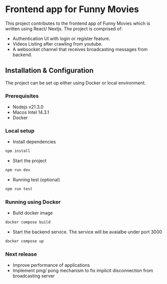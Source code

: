 # Frontend app for Funny Movies

This project contributes to the frontend app of Funny Movies which is written using React/ Nextjs. The project is comprised of:

- Authentication UI with login or register feature.
- Videos Listing after crawling from youtube.
- A websocket channel that receives broadcasting messages from backend.

## Installation & Configuration

The project can be set up either using Docker or local environment.

### Prerequisites

- Nodejs v21.3.0
- Macos Intel 14.3.1
- Docker

### Local setup

- Install dependencies

```bash
npm install
```

- Start the project

```bash
npm run dev
```

- Running test (optional)

```bash
npm run test
```

### Running using Docker

- Build docker image

```bash
docker compose build
```

- Start the backend service. The service will be avaialbe under port 3000

```bash
docker compose up
```

### Next release

- Improve performance of applications
- Implement ping/ pong mechanism to fix implicit disconnection from broadcasting server